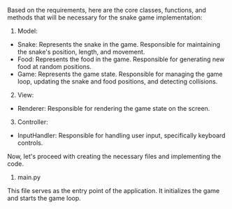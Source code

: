 Based on the requirements, here are the core classes, functions, and methods that will be necessary for the snake game implementation:

1. Model:
- Snake: Represents the snake in the game. Responsible for maintaining the snake's position, length, and movement.
- Food: Represents the food in the game. Responsible for generating new food at random positions.
- Game: Represents the game state. Responsible for managing the game loop, updating the snake and food positions, and detecting collisions.

2. View:
- Renderer: Responsible for rendering the game state on the screen.

3. Controller:
- InputHandler: Responsible for handling user input, specifically keyboard controls.

Now, let's proceed with creating the necessary files and implementing the code.

1. main.py

This file serves as the entry point of the application. It initializes the game and starts the game loop.

